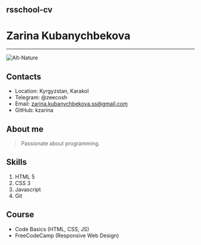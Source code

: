 ## rsschool-cv

# Zarina Kubanychbekova 
****
![Alt-Nature](https://images.unsplash.com/photo-1610878180933-123728745d22?ixlib=rb-1.2.1&ixid=MnwxMjA3fDB8MHxzZWFyY2h8MXx8Y2FuYWRhJTIwbmF0dXJlfGVufDB8fDB8fA%3D%3D&w=1000&q=80 "Zee")

## Contacts 

* Location: Kyrgyzstan, Karakol
* Telegram: @zeecosh
* Email: zarina.kubanychbekova.ss@gmail.com
* GitHub: kzarina

## About me 

> Passionate about programming.

## Skills
1. HTML 5
2. CSS 3
4. Javascript 
5. Git

## Course 

+ Code Basics (HTML, CSS, JS)
+ FreeCodeCamp (Responsive Web Design)